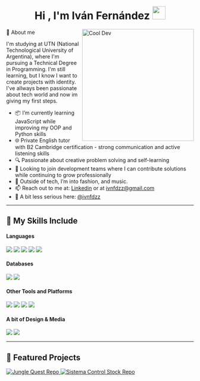 <h1 align="center"><b>Hi , I'm Iván Fernández</b> <img src="https://media.giphy.com/media/hvRJCLFzcasrR4ia7z/giphy.gif" width="35"></h1>

<img align="right" width=300px alt="Cool Dev" src="https://media4.giphy.com/media/v1.Y2lkPTc5MGI3NjExMDB1cXBwdG5rY2V2dXA4eDUxYzBjM3Q3enRqdHV4cHBneDZ2a3NlbCZlcD12MV9pbnRlcm5hbF9naWZfYnlfaWQmY3Q9Zw/heIX5HfWgEYlW/giphy.gif" />

🌠 About me

I'm studying at UTN (National Technological University of Argentina), where I'm pursuing a Technical Degree in Programming. I'm still learning, but I know I want to create projects with identity. I've allways been passionate about tech world and now im giving my first steps.

- 📦 I’m currently learning JavaScript while improving my OOP and Python skills
- 🌐 Private English tutor with B2 Cambridge certification - strong communication and active listening skills
- 🔍 Passionate about creative problem solving and self-learning
- 🤝 Looking to join development teams where I can contribute solutions while continuing to grow professionally
- 🎱 Outside of tech, I’m into fashion, and music.
- 📫 Reach out to me at: <a href="https://www.linkedin.com/in/ivnfdzz/">Linkedin</a> or at <a href="mailto:ivnfdzz@gmail.com">ivnfdzz@gmail.com</a>
- 📸 A bit less serious here: <a href="https://instagram.com/ivnfdzz">@ivnfdzz</a>

---

## 🧠 My Skills Include

<h4> Languages </h4>
<span>
  <img src="https://img.shields.io/badge/python-3670A0?style=for-the-badge&logo=python&logoColor=white">
  <img src="https://img.shields.io/badge/java-%23ED8B00.svg?style=for-the-badge&logo=openjdk&logoColor=white">
  <img src="https://img.shields.io/badge/HTML5-E34F26?style=for-the-badge&logo=html5&logoColor=white">
  <img src="https://img.shields.io/badge/CSS3-1572B6?style=for-the-badge&logo=css3&logoColor=white">
  <img src="https://img.shields.io/badge/javascript-%23323330.svg?style=for-the-badge&logo=javascript&logoColor=%23F7DF1">
</span>

<h4> Databases </h4>
<span>
  <img src="https://img.shields.io/badge/mysql-4479A1.svg?style=for-the-badge&logo=mysql&logoColor=white">
  <img src="https://img.shields.io/badge/sqlite-%2307405e.svg?style=for-the-badge&logo=sqlite&logoColor=white">
</span>

<h4> Other Tools and Platforms </h4>
<span>
  <img src="https://img.shields.io/badge/git-%23F05033.svg?style=for-the-badge&logo=git&logoColor=white">
  <img src="https://img.shields.io/badge/node.js-6DA55F?style=for-the-badge&logo=node.js&logoColor=white">
  <img src="https://img.shields.io/badge/Visual%20Studio%20Code-0078d7.svg?style=for-the-badge&logo=visual-studio-code&logoColor=white">
  <img src="https://img.shields.io/badge/NetBeansIDE-1B6AC6.svg?style=for-the-badge&logo=apache-netbeans-ide&logoColor=white">
</span>

<h4> A bit of Design & Media </h4>
<span>
  <img src="https://img.shields.io/badge/adobe%20photoshop-%2331A8FF.svg?style=for-the-badge&logo=adobe%20photoshop&logoColor=white">
  <img src="https://img.shields.io/badge/Adobe%20Premiere%20Pro-9999FF.svg?style=for-the-badge&logo=Adobe%20Premiere%20Pro&logoColor=white">
</span>

---
## 🚀 Featured Projects

<div>
  <p>
    <a href="https://github.com/Ivnfdzz/Jungle_Quest">
      <img src="https://github-readme-stats.vercel.app/api/pin/?username=Ivnfdzz&repo=Jungle_Quest&theme=tokyonight&show_icons=true" alt="Jungle Quest Repo" />
    </a>
    <a href="https://github.com/Ivnfdzz/Sistema_control_Stock">
      <img src="https://github-readme-stats.vercel.app/api/pin/?username=Ivnfdzz&repo=Sistema_control_Stock&theme=tokyonight&show_icons=true" alt="Sistema Control Stock Repo" />
    </a>
  </p>
</div>
